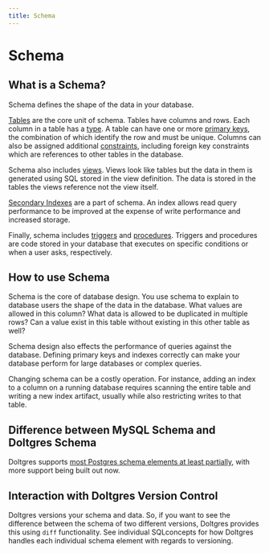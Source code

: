 ```yaml
---
title: Schema
---
```


# Schema

## What is a Schema?

Schema defines the shape of the data in your database. 

<!-- TODO: talk about database schemas -->

[Tables](./table.md) are the core unit of schema. Tables have columns and rows. Each column in a
table has a [type](./types.md). A table can have one or more [primary keys](./primary-key.md), the
combination of which identify the row and must be unique. Columns can also be assigned additional
[constraints](./constraints.md), including foreign key constraints which are references to other
tables in the database.

Schema also includes [views](./views.md). Views look like tables but the data in them is generated
using SQL stored in the view definition. The data is stored in the tables the views reference not
the view itself.

[Secondary Indexes](./indexes.md) are a part of schema. An index allows read query performance to be
improved at the expense of write performance and increased storage.

Finally, schema includes [triggers](./triggers.md) and [procedures](./procedures.md). Triggers and
procedures are code stored in your database that executes on specific conditions or when a user
asks, respectively.

## How to use Schema

Schema is the core of database design. You use schema to explain to database users the shape of the
data in the database. What values are allowed in this column? What data is allowed to be duplicated
in multiple rows? Can a value exist in this table without existing in this other table as well?

Schema design also effects the performance of queries against the database. Defining primary keys
and indexes correctly can make your database perform for large databases or complex queries.

Changing schema can be a costly operation. For instance, adding an index to a column on a running
database requires scanning the entire table and writing a new index artifact, usually while also
restricting writes to that table.

## Difference between MySQL Schema and Doltgres Schema

Doltgres supports [most Postgres schema elements at least
partially](../../reference/sql/sql-support/data-description.md), with more support being built out
now.

## Interaction with Doltgres Version Control

Doltgres versions your schema and data. So, if you want to see the difference between the schema of
two different versions, Doltgres provides this using `diff` functionality. See individual SQLconcepts for how Doltgres handles each individual schema element with regards to versioning.
